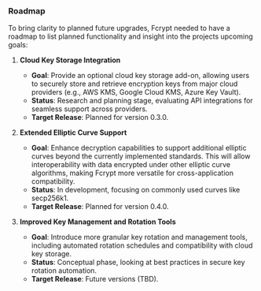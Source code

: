 ### Roadmap

To bring clarity to planned future upgrades, Fcrypt needed to have a roadmap to list planned functionality and insight into the projects upcoming goals:

1. **Cloud Key Storage Integration**  
   - **Goal**: Provide an optional cloud key storage add-on, allowing users to securely store and retrieve encryption keys from major cloud providers (e.g., AWS KMS, Google Cloud KMS, Azure Key Vault).
   - **Status**: Research and planning stage, evaluating API integrations for seamless support across providers.
   - **Target Release**: Planned for version 0.3.0.

2. **Extended Elliptic Curve Support**  
   - **Goal**: Enhance decryption capabilities to support additional elliptic curves beyond the currently implemented standards. This will allow interoperability with data encrypted under other elliptic curve algorithms, making Fcrypt more versatile for cross-application compatibility.
   - **Status**: In development, focusing on commonly used curves like secp256k1.
   - **Target Release**: Planned for version 0.4.0.

3. **Improved Key Management and Rotation Tools**  
   - **Goal**: Introduce more granular key rotation and management tools, including automated rotation schedules and compatibility with cloud key storage.
   - **Status**: Conceptual phase, looking at best practices in secure key rotation automation.
   - **Target Release**: Future versions (TBD).
